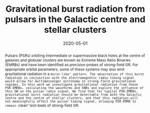 ---
title: "Gravitational burst radiation from pulsars in the Galactic centre and stellar clusters"
date: 2020-05-01
publishDate: 2020-05-01T00:00:00.000000Z
authors: ["T. Kimpson", "K. Wu", "and S. Zane"]
publication_types: ["2"]
abstract: "Pulsars (PSRs) orbiting intermediate or supermassive black holes at the centre of galaxies and globular clusters are known as Extreme Mass Ratio Binaries (EMRBs) and have been identified as precision probes of strong-field GR. For appropriate orbital parameters, some of these systems may also emit gravitational radiation in a `burst-like' pattern. The observation of this burst radiation in conjunction with the electromagnetic radio timing signal would allow for multimessenger astronomy in strong-field gravitational regimes. In this work we investigate gravitational radiation from these PSR-EMRBs, calculating the waveforms and SNRs and explore the influence of this GW on the pulsar radio signal. We find that for typical PSR-EMRBs, gravitational burst radiation should be detectable from both the Galactic centre and the centre of stellar clusters, and that this radiation will not meaningfully affect the pulsar timing signal, allowing PSR-EMRB to remain `clean' test-beds of strong-field GR. "
featured: true
publication: "*MNRAS*"
doi: "10.1093/mnras/staa1259"
links:
  - icon_pack: 
    icon: 
    name: arxiv
    url: 'https://arxiv.org/abs/2005.02053'
---
